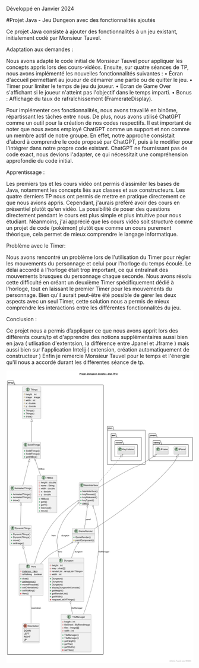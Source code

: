 
Développé en Janvier 2024

#Projet Java - Jeu Dungeon avec des fonctionnalités ajoutés

Ce projet Java consiste à ajouter des fonctionnalités à un jeu existant, initialement codé par Monsieur Tauvel.

Adaptation aux demandes : 

Nous avons adapté le code initial de Monsieur Tauvel pour appliquer les concepts appris lors des cours-vidéos. 
Ensuite, sur quatre séances de TP, nous avons implémenté les nouvelles fonctionnalités suivantes :
•	Écran d'accueil permettant au joueur de démarrer une partie ou de quitter le jeu.
•	Timer pour limiter le temps de jeu du joueur.
•	Écran de Game Over s'affichant si le joueur n'atteint pas l'objectif dans le temps imparti.
•	Bonus : Affichage du taux de rafraîchissement (FramerateDisplay).

Pour implémenter ces fonctionnalités, nous avons travaillé en binôme, répartissant les tâches entre nous. 
De plus, nous avons utilisé ChatGPT comme un outil pour la création de nos codes respectifs. 
Il est important de noter que nous avons employé ChatGPT comme un support et non comme un membre actif de notre groupe. 
En effet, notre approche consistait d'abord à comprendre le code proposé par ChatGPT,
puis à le modifier pour l'intégrer dans notre propre code existant. 
ChatGPT ne fournissant pas de code exact, nous devions l'adapter, 
ce qui nécessitait une compréhension approfondie du code initial.

Apprentissage : 

Les premiers tps et les cours vidéo ont permis d’assimiler les bases de Java, 
notamment les concepts liés aux classes et aux constructeurs. 
Les quatre derniers TP nous ont permis de mettre en pratique directement ce que nous avions appris.
Cependant, j'aurais préféré avoir des cours en présentiel plutôt qu'en vidéo. 
La possibilité de poser des questions directement pendant le cours est plus simple et plus intuitive pour nous étudiant.
Néanmoins, j'ai apprécié que les cours vidéo soit structuré comme un projet de code (pokémon) plutôt que comme un cours purement théorique,
cela permet de mieux comprendre le langage informatique.

Problème avec le Timer: 

Nous avons rencontré un problème lors de l'utilisation du Timer pour régler les mouvements du personnage 
et celui pour l'horloge du temps écoulé. Le délai accordé à l'horloge était trop important, 
ce qui entraînait des mouvements brusques du personnage chaque seconde. 
Nous avons résolu cette difficulté en créant un deuxième Timer spécifiquement dédié à l'horloge, 
tout en laissant le premier Timer pour les mouvements du personnage. 
Bien qu'il aurait peut-être été possible de gérer les deux aspects avec un seul Timer, 
cette solution nous a permis de mieux comprendre les interactions entre les différentes fonctionnalités du jeu.

Conclusion : 

Ce projet nous a permis d’appliquer ce que nous avons apprit lors des différents cours/tp et d'apprendre des notions supplémentaires
aussi bien en java ( utlisation d'extentsion, la différence entre Jpanel et Jframe ) mais aussi bien sur l'application Intelij ( extension, création automatiquement de constructeur )
Enfin je remercie Monsieur Tauvel pour le temps et l'énergie qu'il nous a accordé durant les différentes séance de tp.



![](./img/TP2D-__Projet_Dongeon_Nassim_Hussain.png
)
